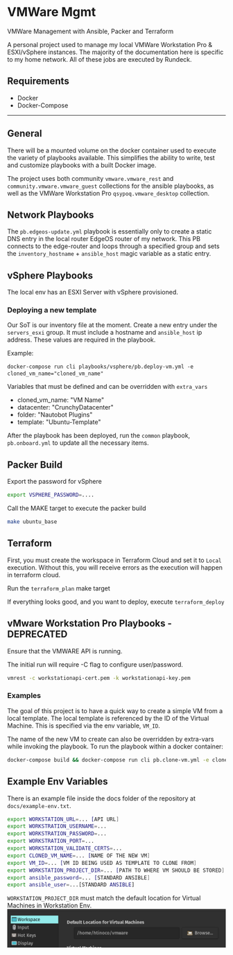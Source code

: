 # VMWare Mgmt

VMWare Management with Ansible, Packer and Terraform

A personal project used to manage my local VMWare Workstation Pro & ESXI/vSphere instances. The majority of the documentation here is specific to my home network. All of these jobs are executed by Rundeck.

## Requirements

- Docker
- Docker-Compose

---

## General

There will be a mounted volume on the docker container used to execute the variety of playbooks available. This simplifies the ability to write, test and customize playbooks with a built Docker image.

The project uses both community `vmware.vmware_rest` and `community.vmware.vmware_guest` collections for the ansible playbooks, as well as the VMWare Workstation Pro `qsypoq.vmware_desktop` collection.

## Network Playbooks

The `pb.edgeos-update.yml` playbook is essentially only to create a static DNS entry in the local router EdgeOS router of my network. This PB connects to the edge-router and loops through a specified group and sets the `inventory_hostname` + `ansible_host` magic variable as a static entry.

## vSphere Playbooks

The local env has an ESXI Server with vSphere provisioned.

### Deploying a new template

Our SoT is our inventory file at the moment. Create a new entry under the `servers_esxi` group. It must include a hostname and `ansible_host` ip address. These values are required in the playbook.

Example:

```
docker-compose run cli playbooks/vsphere/pb.deploy-vm.yml -e cloned_vm_name="cloned_vm_name"
```

Variables that must be defined and can be overridden with `extra_vars`

- cloned_vm_name: "VM Name"
- datacenter: "CrunchyDatacenter"
- folder: "Nautobot Plugins"
- template: "Ubuntu-Template"

After the playbook has been deployed, run the `common` playbook, `pb.onboard.yml` to update all the necessary items.

## Packer Build

Export the password for vSphere

```bash
export VSPHERE_PASSWORD=....
```

Call the MAKE target to execute the packer build

```bash
make ubuntu_base
```

## Terraform

First, you must create the workspace in Terraform Cloud and set it to `Local` execution. Without this, you will receive errors as the execution will happen in terraform cloud.

Run the `terraform_plan` make target

If everything looks good, and you want to deploy, execute `terraform_deploy`

## vMware Workstation Pro Playbooks - DEPRECATED

Ensure that the VMWARE API is running.

The initial run will require -C flag to configure user/password.

```bash
vmrest -c workstationapi-cert.pem -k workstationapi-key.pem
```

### Examples

The goal of this project is to have a quick way to create a simple VM from a local template. The local template is referenced by the ID of the Virtual Machine. This is specified via the env variable, `VM_ID`.

The name of the new VM to create can also be overridden by extra-vars while invoking the playbook. To run the playbook within a docker container:

```bash
docker-compose build && docker-compose run cli pb.clone-vm.yml -e cloned_vm_name="name of new cloned vm"
```

## Example Env Variables

There is an example file inside the docs folder of the repository at `docs/example-env.txt`.

```bash
export WORKSTATION_URL=... [API URL]
export WORKSTRATION_USERNAME=...
export WORKSTRATION_PASSWORD=...
export WORKSTRATION_PORT=...
export WORKSTATION_VALIDATE_CERTS=...
export CLONED_VM_NAME=... [NAME OF THE NEW VM]
export VM_ID=... [VM ID BEING USED AS TEMPLATE TO CLONE FROM]
export WORKSTATION_PROJECT_DIR=... [PATH TO WHERE VM SHOULD BE STORED]
export ansible_password=... [STANDARD ANSIBLE]
export ansible_user=...[STANDARD ANSIBLE]
```

`WORKSTATION_PROJECT_DIR` must match the default location for Virtual Machines in Workstation Env. ![VM Location](docs/default_location.png)
